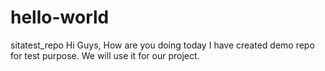 # hello-world
sitatest_repo
Hi Guys, How are you doing today
I have created demo repo for test purpose.
We will use it for our project.
